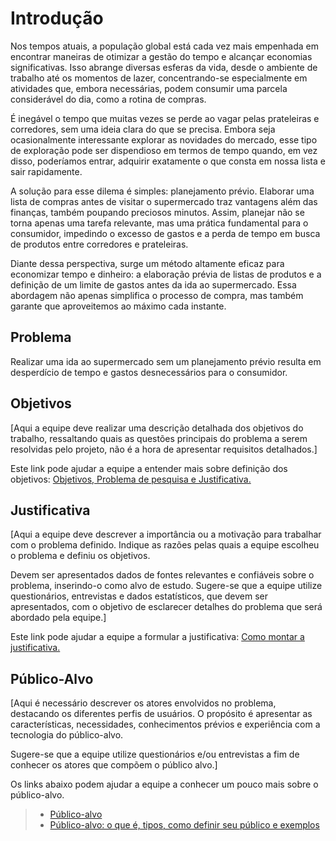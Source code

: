 # Introdução

 Nos tempos atuais, a população global está cada vez mais empenhada em encontrar maneiras de otimizar a gestão do tempo e alcançar economias significativas. Isso abrange diversas esferas da vida, desde o ambiente de trabalho até os momentos de lazer, concentrando-se especialmente em atividades que, embora necessárias, podem consumir uma parcela considerável do dia, como a rotina de compras. 

 É inegável o tempo que muitas vezes se perde ao vagar pelas prateleiras e corredores, sem uma ideia clara do que se precisa. Embora seja ocasionalmente interessante explorar as novidades do mercado, esse tipo de exploração pode ser dispendioso em termos de tempo quando, em vez disso, poderíamos entrar, adquirir exatamente o que consta em nossa lista e sair rapidamente. 

 A solução para esse dilema é simples: planejamento prévio. Elaborar uma lista de compras antes de visitar o supermercado traz vantagens além das finanças, também poupando preciosos minutos. Assim, planejar não se torna apenas uma tarefa relevante, mas uma prática fundamental para o consumidor, impedindo o excesso de gastos e a perda de tempo em busca de produtos entre corredores e prateleiras. 

 Diante dessa perspectiva, surge um método altamente eficaz para economizar tempo e dinheiro: a elaboração prévia de listas de produtos e a definição de um limite de gastos antes da ida ao supermercado. Essa abordagem não apenas simplifica o processo de compra, mas também garante que aproveitemos ao máximo cada instante.

## Problema

Realizar uma ida ao supermercado sem um planejamento prévio resulta em desperdício de tempo e gastos desnecessários para o consumidor.


## Objetivos

[Aqui a equipe deve realizar uma descrição detalhada dos objetivos do trabalho, ressaltando quais as questões principais do problema a serem resolvidas pelo projeto, não é a hora de apresentar requisitos detalhados.]
 
Este link pode ajudar a equipe a entender mais sobre definição dos objetivos: [Objetivos, Problema de pesquisa e Justificativa.](https://medium.com/@versioparole/objetivos-problema-de-pesquisa-e-justificativa-c98c8233b9c3)

## Justificativa

[Aqui a equipe deve descrever a importância ou a motivação para trabalhar com o problema definido. Indique as razões pelas quais a equipe escolheu o problema e definiu os objetivos.

Devem ser apresentados dados de fontes relevantes e confiáveis sobre o problema, inserindo-o como alvo de estudo. Sugere-se que a equipe utilize questionários, entrevistas e dados estatísticos, que devem ser apresentados, com o objetivo de esclarecer detalhes do problema que será abordado pela equipe.]

Este link pode ajudar a equipe a formular a justificativa: [Como montar a justificativa.](https://guiadamonografia.com.br/como-montar-justificativa-do-tcc/)

## Público-Alvo

[Aqui é necessário descrever os atores envolvidos no problema, destacando os diferentes perfis de usuários. O propósito é apresentar as características, necessidades, conhecimentos prévios e experiência com a tecnologia do público-alvo.

Sugere-se que a equipe utilize questionários e/ou entrevistas a fim de conhecer os atores que compõem o público alvo.]

Os links abaixo podem ajudar a equipe a conhecer um pouco mais sobre o público-alvo. 

> - [Público-alvo](https://blog.hotmart.com/pt-br/publico-alvo/)
> - [Público-alvo: o que é, tipos, como definir seu público e exemplos](https://klickpages.com.br/blog/publico-alvo-o-que-e/)

